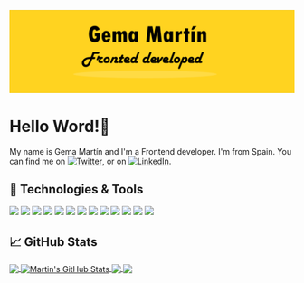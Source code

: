 [![Header](./src/assets/images/README/Banner2.png)](https://martinheinz.dev/)

# Hello Word!👋

My name is Gema Martín and I'm a Frontend developer. I'm from Spain. You can find me on [![Twitter][1.2]][1],  or on [![LinkedIn][3.2]][3].

## 🔧 Technologies & Tools
![](https://img.shields.io/badge/OS-Windows-informational?style=flat&logo=windows&logoColor=white&color=2bbc8a)
![](https://img.shields.io/badge/Editor-VSCode-informational?style=flat&logo=intellij-idea&logoColor=white&color=2bbc8a)
![](https://img.shields.io/badge/Code-JavaScript-informational?style=flat&logo=javascript&logoColor=white&color=2bbc8a)
![](https://img.shields.io/badge/Code-Vue-informational?style=flat&logo=vue.js&logoColor=white&color=2bbc8a)
![](https://img.shields.io/badge/Code-Git-informational?style=flat&logo=git&logoColor=white&color=2bbc8a)
![](https://img.shields.io/badge/Promise-Axios-informational?style=flat&logo=promise&logoColor=white&color=2bbc8a)
![](https://img.shields.io/badge/Code-Tailwind-informational?style=flat&logo=tailwind&logoColor=white&color=2bbc8a)
![](https://img.shields.io/badge/Code-Bootstrap-informational?style=flat&logo=bootstrap&logoColor=white&color=2bbc8a)
![](https://img.shields.io/badge/Code-Bulma-informational?style=flat&logo=bulma&logoColor=white&color=2bbc8a)
![](https://img.shields.io/badge/Tools-Jest-informational?style=flat&logo=jest&logoColor=white&color=2bbc8a)
![](https://img.shields.io/badge/Tools-Testing_Library-informational?style=flat&logo=test&logoColor=white&color=2bbc8a)
![](https://img.shields.io/badge/Tools-Storybook-informational?style=storybook&logo=tools&logoColor=white&color=2bbc8a)
![](https://img.shields.io/badge/Tools-18n-informational?style=flat&logo=i18n&logoColor=white&color=2bbc8a)

## &#x1f4c8; GitHub Stats

<a href="https://github.com/geminway92">
  <img align="center" src="https://github-readme-stats.vercel.app/api/top-langs/?username=geminway92&hide=java,html,tex&title_color=ffffff&text_color=c9cacc&icon_color=2bbc8a&bg_color=1d1f21&langs_count=3" />
</a>
<a href="https://github.com/geminway92">
  <img align="center" src="https://github-readme-stats.vercel.app/api?username=geminway92&show_icons=true&line_height=27&count_private=true&title_color=ffffff&text_color=c9cacc&icon_color=2bbc8a&bg_color=1d1f21" alt="Martin's GitHub Stats" />
</a>

<a href="https://github.com/geminway92/cultura-y-ocio-malaga">
  <img align="center" src="https://github-readme-stats.vercel.app/api/pin/?username=geminway92&repo=cultura-y-ocio-malaga&title_color=ffffff&text_color=c9cacc&icon_color=2bbc8a&bg_color=1d1f21" />
</a>

<a href="https://github.com/geminway92/vue-journal-vuex ">
  <img align="center" src="https://github-readme-stats.vercel.app/api/pin/?username=geminway92&repo=vue-journal-vuex&title_color=ffffff&text_color=c9cacc&icon_color=2bbc8a&bg_color=1d1f21" />
</a>


<!-- links to social media icons -->

<!-- icons with padding -->

[1.1]: http://i.imgur.com/tXSoThF.png (twitter icon with padding)
[2.1]: http://i.imgur.com/0o48UoR.png (github icon with padding)

<!-- icons without padding -->

[1.2]: http://i.imgur.com/wWzX9uB.png (twitter icon without padding)
[2.2]: http://i.imgur.com/9I6NRUm.png (github icon without padding)
[3.2]: https://raw.githubusercontent.com/MartinHeinz/MartinHeinz/master/linkedin-3-16.png (LinkedIn icon without padding)


<!-- links to your social media accounts -->

[1]: https://twitter.com/gemindev
[2]: https://github.com/geminway92
[3]: https://www.linkedin.com/in/gemartín


<!-- Resources -->
<!-- Icons: https://simpleicons.org/ -->
<!-- GitHub Stats: https://github.com/anuraghazra/github-readme-stats -->
<!-- Emojis: https://emojipedia.org/emoji/ -->
<!-- HTML Emojis: https://www.fileformat.info/index.htm -->
<!-- Shields: https://shields.io/ -->
<!-- Awesome GitHub Profile README: https://github.com/abhisheknaiidu/awesome-github-profile-readme -->
